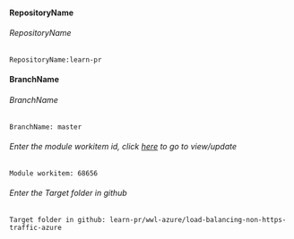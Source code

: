 #### RepositoryName	
###### RepositoryName
```
RepositoryName:learn-pr 
```

#### BranchName	
###### BranchName
```
BranchName: master
```

###### Enter the module workitem id, click [here](https://microsoftdigitallearning.visualstudio.com/Courseware/_workitems/edit/68656) to go to view/update
```
Module workitem: 68656
```

###### Enter the Target folder in github
```
Target folder in github: learn-pr/wwl-azure/load-balancing-non-https-traffic-azure
```